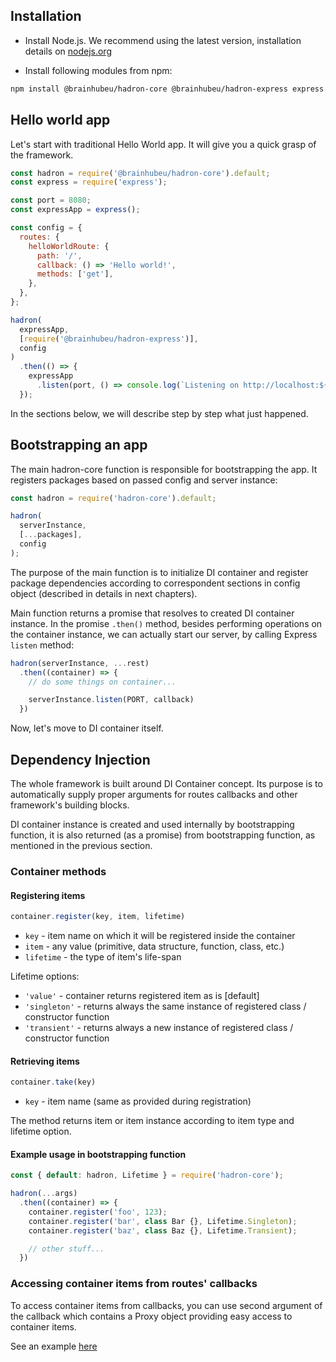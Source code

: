 ## Installation

- Install Node.js. We recommend using the latest version, installation details on [nodejs.org](https://nodejs.org)

- Install following modules from npm:

```bash
npm install @brainhubeu/hadron-core @brainhubeu/hadron-express express --save
```

## Hello world app

Let's start with traditional Hello World app. It will give you a quick grasp of the framework.

```javascript
const hadron = require('@brainhubeu/hadron-core').default;
const express = require('express');

const port = 8080;
const expressApp = express();

const config = {
  routes: {
    helloWorldRoute: {
      path: '/',
      callback: () => 'Hello world!',
      methods: ['get'],
    },
  },
};

hadron(
  expressApp,
  [require('@brainhubeu/hadron-express')],
  config
)
  .then(() => {
    expressApp
      .listen(port, () => console.log(`Listening on http://localhost:${port}`));
  });
```

In the sections below, we will describe step by step what just happened.

## Bootstrapping an app

The main hadron-core function is responsible for bootstrapping the app. It registers packages based on passed config and server instance:

```javascript
const hadron = require('hadron-core').default;

hadron(
  serverInstance,
  [...packages],
  config
);
```

The purpose of the main function is to initialize DI container and register package dependencies according to correspondent sections in config object (described in details in next chapters).

Main function returns a promise that resolves to created DI container instance. In the promise `.then()` method, besides performing operations on the container instance, we can actually start our server, by calling Express `listen` method:

```javascript
hadron(serverInstance, ...rest)
  .then((container) => {
    // do some things on container...

    serverInstance.listen(PORT, callback)
  })
```

Now, let's move to DI container itself.

## Dependency Injection

The whole framework is built around DI Container concept. Its purpose is to automatically supply proper arguments for routes callbacks and other framework's building blocks.

DI container instance is created and used internally by bootstrapping function, it is also returned (as a promise) from bootstrapping function, as mentioned in the previous section.

### Container methods

#### Registering items

```javascript
container.register(key, item, lifetime)
```

- `key` - item name on which it will be registered inside the container
- `item` - any value (primitive, data structure, function, class, etc.)
- `lifetime` - the type of item's life-span

Lifetime options:

- `'value'` - container returns registered item as is [default]
- `'singleton'` - returns always the same instance of registered class / constructor function
- `'transient'` - returns always a new instance of registered class / constructor function

#### Retrieving items

```javascript
container.take(key)
```

- `key` - item name (same as provided during registration)

The method returns item or item instance according to item type and lifetime option.

#### Example usage in bootstrapping function

```javascript
const { default: hadron, Lifetime } = require('hadron-core');

hadron(...args)
  .then((container) => {
    container.register('foo', 123);
    container.register('bar', class Bar {}, Lifetime.Singleton);
    container.register('baz', class Baz {}, Lifetime.Transient);

    // other stuff...
  })
```

### Accessing container items from routes' callbacks

To access container items from callbacks, you can use second argument of the callback which contains a Proxy object providing easy access to container items.

See an example [here](../routing/#retrieving-items-from-container-in-callback)